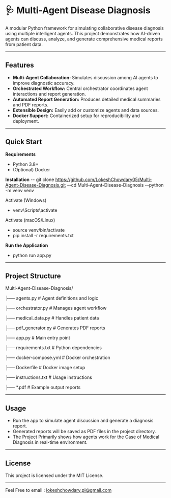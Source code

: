 # 🩺 Multi-Agent Disease Diagnosis

A modular Python framework for simulating collaborative disease diagnosis using multiple intelligent agents. This project demonstrates how AI-driven agents can discuss, analyze, and generate comprehensive medical reports from patient data.

---

## Features

- **Multi-Agent Collaboration:** Simulates discussion among AI agents to improve diagnostic accuracy.
- **Orchestrated Workflow:** Central orchestrator coordinates agent interactions and report generation.
- **Automated Report Generation:** Produces detailed medical summaries and PDF reports.
- **Extensible Design:** Easily add or customize agents and data sources.
- **Docker Support:** Containerized setup for reproducibility and deployment.

---

## Quick Start

**Requirements**
- Python 3.8+
- (Optional) Docker

**Installation**
-- git clone https://github.com/LokeshChowdary05/Multi-Agent-Disease-Diagnosis.git
--cd Multi-Agent-Disease-Diagnosis
--python -m venv venv

Activate (Windows)
 - venv\Scripts\activate

Activate (macOS/Linux)
 - source venv/bin/activate
 - pip install -r requirements.txt


**Run the Application**

- python run app.py


---

## Project Structure

Multi-Agent-Disease-Diagnosis/

├── agents.py # Agent definitions and logic

├── orchestrator.py # Manages agent workflow

├── medical_data.py # Handles patient data

├── pdf_generator.py # Generates PDF reports

├── app.py # Main entry point

├── requirements.txt # Python dependencies

├── docker-compose.yml # Docker orchestration

├── Dockerfile # Docker image setup

├── instructions.txt # Usage instructions

├── *.pdf # Example output reports


---

## Usage
- Run the app to simulate agent discussion and generate a diagnosis report.
- Generated reports will be saved as PDF files in the project directory.
- The Project Primarily shows how agents work for the Case of Medical Diagnosis in real-time environment.

---

## License

This project is licensed under the MIT License.

---

Feel Free to email : lokeshchowdary.pl@gmail.com
